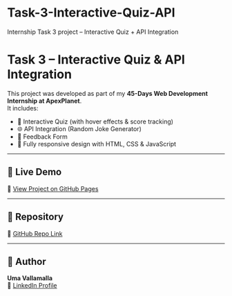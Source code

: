 # Task-3-Interactive-Quiz-API
Internship Task 3 project – Interactive Quiz + API Integration
# Task 3 – Interactive Quiz & API Integration  

This project was developed as part of my **45-Days Web Development Internship at ApexPlanet**.  
It includes:  
- 🎯 Interactive Quiz (with hover effects & score tracking)  
- 🌐 API Integration (Random Joke Generator)  
- 📝 Feedback Form  
- 📱 Fully responsive design with HTML, CSS & JavaScript  

---

## 🚀 Live Demo  
🔗 [View Project on GitHub Pages](https://username.github.io/Task-3-Interactive-Quiz-API/)  

---

## 📂 Repository  
🔗 [GitHub Repo Link](https://github.com/username/Task-3-Interactive-Quiz-API)  

---

## 👤 Author  
**Uma Vallamalla**  
🔗 [LinkedIn Profile](https://www.linkedin.com/in/uma-vallamalla/)  
